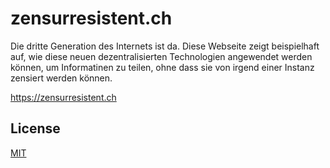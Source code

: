 # zensurresistent.ch
Die dritte Generation des Internets ist da. Diese Webseite zeigt beispielhaft auf, wie diese neuen dezentralisierten Technologien angewendet werden können, um Informatinen zu teilen, ohne dass sie von irgend einer Instanz zensiert werden können.

https://zensurresistent.ch

## License

[MIT](LICENSE.md)
